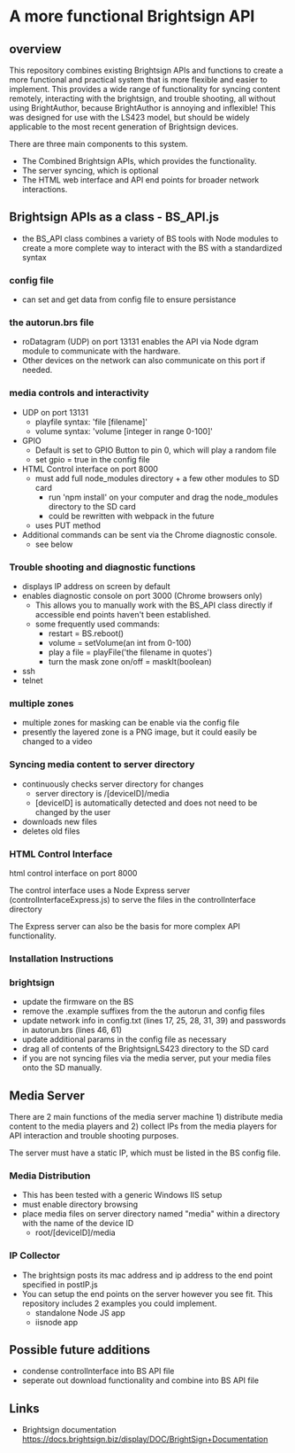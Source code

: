 # A more functional Brightsign API

## overview
<p>This repository combines existing Brightsign APIs and functions to create a more functional and practical system that is more flexible and easier to implement. This provides a wide range of functionality for syncing content remotely, interacting with the brightsign, and trouble shooting, all without using BrightAuthor, because BrightAuthor is annoying and inflexible! This was designed for use with the LS423 model, but should be widely applicable to the most recent generation of Brightsign devices.
</p>

There are three main components to this system.

* The Combined Brightsign APIs, which provides the functionality.
* The server syncing, which is optional
* The HTML web interface and API end points for broader network interactions.

## Brightsign APIs as a class - BS_API.js
* the BS_API class combines a variety of BS tools with Node modules to create a more complete way to interact with the BS with a standardized syntax

### config file
* can set and get data from config file to ensure persistance

### the autorun.brs file
* roDatagram (UDP) on port 13131 enables the API via Node dgram module to communicate with the hardware.
* Other devices on the network can also communicate on this port if needed.

### media controls and interactivity
* UDP on port 13131
	* playfile syntax: 'file [filename]'
	* volume syntax: 'volume [integer in range 0-100]'
* GPIO
	* Default is set to GPIO Button to pin 0, which will play a random file
	* set gpio = true in the config file
* HTML Control interface on port 8000
	* must add full node_modules directory + a few other modules to SD card
		* run 'npm install' on your computer and drag the node_modules directory to the SD card
		* could be rewritten with webpack in the future
	* uses PUT method 
* Additional commands can be sent via the Chrome diagnostic console.
	* see below


### Trouble shooting and diagnostic functions
* displays IP address on screen by default
* enables diagnostic console on port 3000 (Chrome browsers only)
	* This allows you to manually work with the BS_API class directly if accessible end points haven't been established.
	* some frequently used commands:
		* restart = BS.reboot()
		* volume = setVolume(an int from 0-100)
		* play a file = playFile('the filename in quotes')
		* turn the mask zone on/off = maskIt(boolean)
* ssh
* telnet

### multiple zones
* multiple zones for masking can be enable via the config file
* presently the layered zone is a PNG image, but it could easily be changed to a video

### Syncing media content to server directory
* continuously checks server directory for changes
  * server directory is /[deviceID]/media
  * [deviceID] is automatically detected and does not need to be changed by the user
* downloads new files
* deletes old files

### HTML Control Interface
html control interface on port 8000

<p>
The control interface uses a Node Express server (controlInterfaceExpress.js) to serve the files in the controlInterface directory
</p>
<p>
The Express server can also be the basis for more complex API functionality.
</p>

### Installation Instructions

### brightsign
* update the firmware on the BS
* remove the .example suffixes from the the autorun and config files
* update network info in config.txt (lines 17, 25, 28, 31, 39) and passwords in autorun.brs (lines 46, 61)
* update additional params in the config file as necessary
* drag all of contents of the BrightsignLS423 directory to the SD card
* if you are not syncing files via the media server, put your media files onto the SD manually.

## Media Server 
There are 2 main functions of the media server machine 1) distribute media content to the media players and 2) collect IPs from the media players for API interaction and trouble shooting purposes.
<p>
The server must have a static IP, which must be listed in the BS config file.
</p>

### Media Distribution
* This has been tested with a generic Windows IIS setup
* must enable directory browsing
* place media files on server directory named "media" within a directory with the name of the device ID
	* root/[deviceID]/media

### IP Collector
* The brightsign posts its mac address and ip address to the end point specified in postIP.js
* You can setup the end points on the server however you see fit. This repository includes 2 examples you could implement.
	* standalone Node JS app
	* iisnode app

## Possible future additions
* condense controlInterface into BS API file
* seperate out download functionality and combine into BS API file

## Links
* Brightsign documentation https://docs.brightsign.biz/display/DOC/BrightSign+Documentation